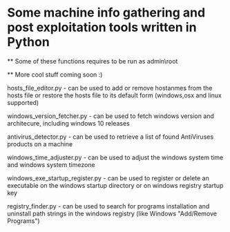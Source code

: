 # Some machine info gathering and post exploitation tools written in Python
** Some of these functions requires to be run as admin\root 
  
** More cool stuff coming soon :)

hosts_file_editor.py - can be used to add or remove hostanmes from the hosts file or restore the hosts file to its default form (windows,osx and linux supported)    
  
windows_version_fetcher.py - can be used to fetch windows version and architecure, including windows 10 releases  
  
antivirus_detector.py - can be used to retrieve a list of found AntiViruses products on a machine    
  
windows_time_adjuster.py - can be used to adjust the windows system time and windows system timezone    
  
windows_exe_startup_register.py - can be used to register or delete an executable on the windows startup directory or on windows registry startup key  
  
registry_finder.py - can be used to search for programs installation and uninstall path strings in the windows registry (like Windows "Add/Remove Programs")  
  
